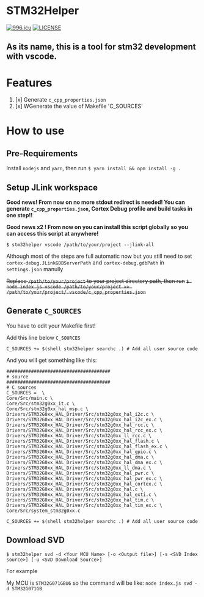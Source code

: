 # STM32Helper
[![996.icu](https://img.shields.io/badge/link-996.icu-red.svg)](https://996.icu)
[![LICENSE](https://img.shields.io/badge/license-Anti%20996-blue.svg)](https://github.com/996icu/996.ICU/blob/master/LICENSE)

As its name, this is a tool for stm32 development with vscode.
---

# Features

1. [x] Generate `c_cpp_properties.json`
2. [x] WGenerate the value of Makefile 'C_SOURCES'

# How to use

## Pre-Requirements

Install `nodejs` and `yarn`, then run
`$ yarn install && npm install -g .`


## Setup JLink workspace

**Good news! From now on no more stdout redirect is needed! You can generate `c_cpp_properties.json`, Cortex Debug profile and build tasks in one step!!**

**Good news x2 ! From now on you can install this script globally so you can access this script at anywhere!**
```
$ stm32helper vscode /path/to/your/project --jlink-all
```

Although most of the steps are full automatic now but you still need to set `cortex-debug.JLinkGDBServerPath` and `cortex-debug.gdbPath` in `settings.json` manully

~~Replace `/path/to/your/project` to your project directory path, then run~~
~~`$ node index.js vscode /path/to/your/project >> /path/to/your/project/.vscode/c_cpp_properties.json`~~

## Generate `C_SOURCES`

You have to edit your Makefile first!

Add this line below `C_SOURCES`

```
C_SOURCES += $(shell stm32helper searchc .) # Add all user source code
```

And you will get something like this:

```
######################################
# source
######################################
# C sources
C_SOURCES =  \
Core/Src/main.c \
Core/Src/stm32g0xx_it.c \
Core/Src/stm32g0xx_hal_msp.c \
Drivers/STM32G0xx_HAL_Driver/Src/stm32g0xx_hal_i2c.c \
Drivers/STM32G0xx_HAL_Driver/Src/stm32g0xx_hal_i2c_ex.c \
Drivers/STM32G0xx_HAL_Driver/Src/stm32g0xx_hal_rcc.c \
Drivers/STM32G0xx_HAL_Driver/Src/stm32g0xx_hal_rcc_ex.c \
Drivers/STM32G0xx_HAL_Driver/Src/stm32g0xx_ll_rcc.c \
Drivers/STM32G0xx_HAL_Driver/Src/stm32g0xx_hal_flash.c \
Drivers/STM32G0xx_HAL_Driver/Src/stm32g0xx_hal_flash_ex.c \
Drivers/STM32G0xx_HAL_Driver/Src/stm32g0xx_hal_gpio.c \
Drivers/STM32G0xx_HAL_Driver/Src/stm32g0xx_hal_dma.c \
Drivers/STM32G0xx_HAL_Driver/Src/stm32g0xx_hal_dma_ex.c \
Drivers/STM32G0xx_HAL_Driver/Src/stm32g0xx_ll_dma.c \
Drivers/STM32G0xx_HAL_Driver/Src/stm32g0xx_hal_pwr.c \
Drivers/STM32G0xx_HAL_Driver/Src/stm32g0xx_hal_pwr_ex.c \
Drivers/STM32G0xx_HAL_Driver/Src/stm32g0xx_hal_cortex.c \
Drivers/STM32G0xx_HAL_Driver/Src/stm32g0xx_hal.c \
Drivers/STM32G0xx_HAL_Driver/Src/stm32g0xx_hal_exti.c \
Drivers/STM32G0xx_HAL_Driver/Src/stm32g0xx_hal_tim.c \
Drivers/STM32G0xx_HAL_Driver/Src/stm32g0xx_hal_tim_ex.c \
Core/Src/system_stm32g0xx.c

C_SOURCES += $(shell stm32helper searchc .) # Add all user source code
```

## Download SVD

`$ stm32helper svd -d <Your MCU Name> [-o <Output file>] [-s <SVD Index source>] [-u <SVD Download Source>]`

For example

My MCU is `STM32G071GBU6` so the command will be like: `node index.js svd -d STM32G071GB`
